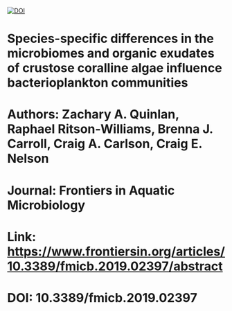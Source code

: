 <a href="https://zenodo.org/badge/latestdoi/214284964"><img src="https://zenodo.org/badge/214284964.svg" alt="DOI"></a>


# Species-specific differences in the microbiomes and organic exudates of crustose coralline algae influence bacterioplankton communities

# Authors: Zachary A. Quinlan, Raphael Ritson-Williams, Brenna J. Carroll, Craig A. Carlson, Craig E. Nelson

# Journal: Frontiers in Aquatic Microbiology

# Link: https://www.frontiersin.org/articles/10.3389/fmicb.2019.02397/abstract
# DOI: 10.3389/fmicb.2019.02397

